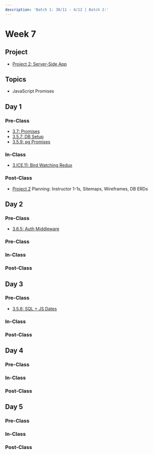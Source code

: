 ```yaml
---
description: 'Batch 1: 30/11 - 4/12 | Batch 2:'
---
```


# Week 7

## Project

* [Project 2: Server-Side App](../../projects/project-2-server-side-app.md)

## Topics

* JavaScript Promises

## Day 1

### Pre-Class

* [3.7: Promises](../../3-back-end-application/3.7-promises.md)
* [3.5.7: DB Setup](../../3-back-end-application/3.5-sql-applications/3.5.7-database-setup.md)
* [3.5.9: pg Promises](../../3-back-end-application/3.5-sql-applications/3.5.9-pg-promises.md)

### In-Class

* [3.ICE.11: Bird Watching Redux](../../3-back-end-application/3.ice-in-class-exercises/3.ice.11-bird-watching-redux.md)

### Post-Class

* [Project 2](../../projects/project-2-server-side-app.md) Planning: Instructor 1-1s, Sitemaps, Wireframes, DB ERDs

## Day 2

### Pre-Class

* [3.6.5: Auth Middleware](../../3-back-end-application/3.6-authentication/3.6.5-user-auth-w-middleware.md)

### Pre-Class

### In-Class

### Post-Class

## Day 3

### Pre-Class

* [3.5.8: SQL + JS Dates](../../3-back-end-application/3.5-sql-applications/3.5.8-sql-+-js-dates.md)

### In-Class

### Post-Class

## Day 4

### Pre-Class

### In-Class

### Post-Class

## Day 5

### Pre-Class

### In-Class

### Post-Class


